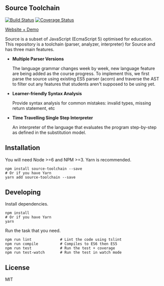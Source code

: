 Source Toolchain
-------------------
[![Build Status](https://travis-ci.org/evansb/source-toolchain.svg?branch=master)](https://travis-ci.org/evansb/source-toolchain)
[![Coverage Status](https://coveralls.io/repos/github/evansb/source-toolchain/badge.svg)](https://coveralls.io/github/evansb/source-toolchain)

[Website + Demo](https://evansb.github.io/source-toolchain)

Source is a subset of JavaScript (EcmaScript 5) optimised for education.
This repository is a toolchain (parser, analyzer, interpreter) for Source
and has three main features.

  - **Multiple Parser Versions**

    The language grammar changes week by week, new language feature are being added as
    the course progress.
    To implement this, we first parse the source using existing ES5 parser (acorn)
    and traverse the AST to filter out any features that students aren't supposed
    to be using yet.

  - **Learner-friendly Syntax Analysis**

    Provide syntax analysis for common mistakes: invalid types, missing return
    statement, etc

  - **Time Travelling Single Step Interpreter**

    An interpreter of the language that evaluates the program step-by-step
    as defined in the substitution model.

## Installation

You will need Node >=6 and NPM >=3. Yarn is recommended.

```
npm install source-toolchain --save
# Or if you have Yarn
yarn add source-toolchain --save
```

## Developing

Install dependencies.
```
npm install 
# Or if you have Yarn
yarn 
```

Run the task that you need.

```
npm run lint             # Lint the code using tslint
npm run compile          # Compiles to ES6 then ES5
npm run test             # Run the test + coverage
npm run test-watch       # Run the test in watch mode
```

## License
MIT
